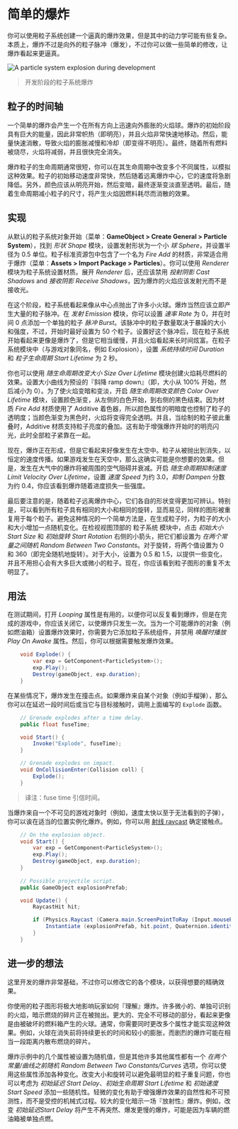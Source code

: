 <!-- # A Simple Explosion -->
# 简单的爆炸

<!-- You can use a particle system to create a convincing explosion but the dynamics are perhaps a little more complicated than they seem at first. At its core, an explosion is just an outward burst of particles but there are a few simple modifications you can apply to make it look much more realistic. -->

你可以使用粒子系统创建一个逼真的爆炸效果，但是其中的动力学可能有些复杂。本质上，爆炸不过是向外的粒子脉冲（爆发），不过你可以做一些简单的修改，让爆炸看起来更逼真。

![A particle system explosion during development](http://docs.unity3d.com/uploads/Main/PartSysExpScreenshot.png)
<!-- > A particle system explosion during development -->
> 开发阶段的粒子系统爆炸

<!-- ## Timeline of a Particle -->
## 粒子的时间轴

<!-- A simple explosion produces a ball of flame that expands outward rapidly in all directions. The initial burst has a lot of energy and is therefore very hot (ie, bright) and moves very fast. This energy quickly dissipates which results in the expansion of flame slowing down and also cooling down (ie, getting less bright). Finally, as all the fuel is burned up, the flames will die away and soon disappear completely. -->

一个简单的爆炸会产生一个在所有方向上迅速向外膨胀的火焰球。爆炸的初始阶段具有巨大的能量，因此非常帜热（即明亮），并且火焰非常快速地移动。然后，能量快速消散，导致火焰的膨胀减慢和冷却（即变得不明亮）。最终，随着所有燃料被烧尽，火焰将减弱，并且很快完全消失。

<!-- An explosion particle will typically have a short lifetime and you can vary several different properties over that lifetime to simulate the effect. The particle will start off moving very fast but then its speed should reduce greatly as it moves away from the centre of the explosion. Also, the color should start off bright but then darken and eventually fade to transparency. Finally, reducing the particle’s size over its lifetime will give the effect of the flames dispersing as the fuel is used up. -->

爆炸粒子的生命周期通常很短，你可以在其生命周期中改变多个不同属性，以模拟这种效果。粒子的初始移动速度非常快，然后随着远离爆炸中心，它的速度将急剧降低。另外，颜色应该从明亮开始，然后变暗，最终逐渐变淡直至透明。最后，随着生命周期减小粒子的尺寸，将产生火焰因燃料耗尽而消散的效果。

<!-- ## Implementation -->
## 实现

<!-- Starting with the default particle system object (menu: **GameObject > Create General > Particle System**), go to the _Shape_ module and set the emitter shape to a small _Sphere_, say about 0.5 units in radius. The particles in the standard assets include a material called _Fire Add_ which is very suitable for explosions (menu: **Assets > Import Package > Particles**). You can set this material for the system using the _Renderer_ module. With the _Renderer_ open, you should also disable _Cast Shadows_ and _Receive Shadows_ since the explosion flames are supposed to give out light rather than receive it. -->

从默认的粒子系统对象开始（菜单：**GameObject > Create General > Particle System**），找到 _形状 Shape_ 模块，设置发射形状为一个小 _球 Sphere_，并设置半径为 0.5 单位。粒子标准资源包中包含了一个名为 _Fire Add_ 的材质，非常适合用于爆炸（菜单：**Assets > Import Package > Particles**）。你可以使用 _Renderer_ 模块为粒子系统设置材质。展开 _Renderer_ 后，还应该禁用 _投射阴影 Cast Shadows_ and _接收阴影 Receive Shadows_，因为爆炸的火焰应该发射光而不是接收光。

<!-- At this stage, the system looks like lots of little fireballs being thrown out from a central point. The explosion should, of course, create a burst with lots of particles all at once. In the _Emission_ module, you can set the _Rate_ value to zero and add a single _Burst_ of particles at time zero. The number of particles in the burst will depend on the size and intensity you want your explosion to have but a good starting point is about fifty particles. With the burst set up, the system is now starting to look much more like and explosion but it is rather slow and the flames seem to hang around for a long time. In the Particle System module (which will have the same name as the GameObject, eg, “Explosion”), set both the _Duration_ of the system and the _Start Lifetime_ of the particles to two seconds. -->

在这个阶段，粒子系统看起来像从中心点抛出了许多小火球。爆炸当然应该立即产生大量的粒子脉冲。在 _发射 Emission_ 模块，你可以设置 _速率 Rate_ 为 0，并在时间 0 点添加一个单独的粒子 _脉冲 Burst_。该脉冲中的粒子数量取决于暴躁的大小和强度，不过，开始时最好设置为 50 个粒子。设置好这个脉冲后，现在粒子系统开始看起来更像是爆炸了，但是它相当缓慢，并且火焰看起来长时间炫富。在粒子系统模块中（与游戏对象同名，例如 Explosion），设置 _系统持续时间 Duration_ 和 _粒子生命周期 Start Lifetime_ 为 2 秒。

<!-- You can also use the _Size Over Lifetime_ module to create the effect of the flames using up their fuel. Set the size curve using the “ramp down” preset (ie, the size starts off at 100% and reduces to zero. To make the flames darken and fade, enable the _Color Over Lifetime_ module and set the gradient to start with white at the left and finish with black at the right. Since the _Fire Add_ material uses and additive shader for rendering, the darkness of the color property also controls the transparency of the particle; the flame’s will become fully transparent as the color fades to black. Also, the additive material allows the brightness of particles to “add” together as they are drawn on top of each other. This helps to further enhance the impression of a bright flash at the start of the explosion when the particles are all close together. -->

你也可以使用 _随生命周期改变大小 Size Over Lifetime_ 模块创建火焰耗尽燃料的效果。设置大小曲线为预设的『斜降 ramp down』（即，大小从 100% 开始，然后减小为 0）。为了使火焰变暗和变淡，开启 _随生命周期改变颜色 Color Over Lifetime_ 模块，设置颜色渐变，从左侧的白色开始，到右侧的黑色结束。因为材质 _Fire Add_ 材质使用了 Additive 着色器，所以颜色属性的明暗度也控制了粒子的透明度；当颜色渐变为黑色时，火焰将变得完全透明。并且，当绘制的粒子彼此重叠时，Additive 材质支持粒子亮度的叠加。这有助于增强爆炸开始时的明亮闪光，此时全部粒子紧靠在一起。

<!-- As it stands, the explosion is taking shape but it looks as though it is happening out in space. The particles get thrown out and travel a long distance at constant speed before fading. If your game is set in space then this might be the exact effect you want. However, an explosion that happens in the atmosphere will be slowed and dampened by the surrounding air. Enable the _Limit Velocity Over Lifetime_ module and set the _Speed_ to about 3.0 and the _Dampen_ fraction to about 0.4 and you should see the explosion lose a little strength as it progresses. -->

现在，爆炸正在形成，但是它看起来好像发生在太空中。粒子从被抛出到消失，以恒定的速度传播。如果游戏发生在天空中，那么这确实可能是你想要的效果。但是，发生在大气中的爆炸将被周围的空气阻碍并衰减。开启 _随生命周期抑制速度 Limit Velocity Over Lifetime_，设置 _速度 Speed_ 为约 3.0，_抑制 Dampen_ 分数为约 0.4，你应该看到爆炸随着进度损失一些强度。

<!-- A final thing to note is that as the particles move away from the centre of the explosion, their individual shapes become more recognisable. In particular, seeing the particles all at the same size and with the same rotation makes it obvious that the same graphic is being reused for each particle. A simple way to avoid this is to add a bit of random variation to the size and rotation of the particles as they are generated. In the Particle System module at the top of the inspector, click the small arrow to the right of the _Start Size_ and _Start Rotation_ properties and set them both to Random Between Two Constants. For the rotation, set the two values to 0 and 360 (ie, completely random rotation). For the size, set the values to 0.5 and 1.5 to give some variation without the risk of having too many huge or tiny particles. You should now see that the repetition of particle graphics is now much less noticeable. -->

最后要注意的是，随着粒子远离爆炸中心，它们各自的形状变得更加可辨认。特别是，可以看到所有粒子具有相同的大小和相同的旋转，显而易见，同样的图形被重复用于每个粒子。避免这种情况的一个简单方法是，在生成粒子时，为粒子的大小和大小增加一点随机变化。在检视视图顶部的 粒子系统 模块中，点击 _初始大小 Start Size_ 和 _初始旋转 Start Rotation_ 右侧的小箭头，把它们都设置为 _在两个常量之间随机 Random Between Two Constants_。对于旋转，将两个值设置为 0 和 360（即完全随机地旋转）。对于大小，设置为 0.5 和 1.5，以提供一些变化，并且不用担心会有大多巨大或微小的粒子。现在，你应该看到粒子图形的重复不太明显了。

<!-- ## Usage -->
## 用法

<!-- During testing, it is useful to have the _Looping_ property switched on so you can see the explosion repeatedly but in the finished game, you should switch this off so the explosion happens only once. When the explosion is designed for an object that has the potential to explode (a fuel tank, say) you might want to add the Particle System component to the object with the _Play On Awake_ property disabled. You can then set off the explosion from a script as necessary. -->

在测试期间，打开 _Looping_ 属性是有用的，以便你可以反复看到爆炸，但是在完成的游戏中，你应该关闭它，以使爆炸只发生一次。当为一个可能爆炸的对象（例如燃油箱）设置爆炸效果时，你需要为它添加粒子系统组件，并禁用 _唤醒时播放 Play On Awake_ 属性。然后，你可以根据需要触发爆炸效果。

```cs
    void Explode() {
        var exp = GetComponent<ParticleSystem>();
        exp.Play();
        Destroy(gameObject, exp.duration);
    }
```

<!-- In other cases, explosions happen at points of impact. If the explosion originates from an object (eg, a grenade) then you could call the `Explode` function detailed above after a time delay or when it makes contact with the target. -->

在某些情况下，爆炸发生在撞击点。如果爆炸来自某个对象（例如手榴弹），那么你可以在延迟一段时间后或当它与目标接触时，调用上面编写的 `Explode` 函数。

```cs
    // Grenade explodes after a time delay.
    public float fuseTime;

    void Start() {
        Invoke("Explode", fuseTime);
    }

    // Grenade explodes on impact.
    void OnCollisionEnter(Collision coll) {
        Explode();
    }
```

> 译注：fuse time 引信时间。

<!-- Where the explosion comes from an object that is not actually represented in the game (eg, a projectile that travels too fast to be seen), you can just instantiate an explosion in the appropriate place. You might determine the contact point from a [raycast](http://docs.unity3d.com/ScriptReference/Physics.Raycast.html), for example. -->

当爆炸来自一个不可见的游戏对象时（例如，速度太快以至于无法看到的子弹），你可以诶在适当的位置实例化爆炸。例如，你可以用 [射线 raycast] 确定接触点。

[raycast]: http://docs.unity3d.com/ScriptReference/Physics.Raycast.html
[射线 raycast]: http://docs.unity3d.com/ScriptReference/Physics.Raycast.html


```cs
    // On the explosion object.
    void Start() {
        var exp = GetComponent<ParticleSystem>();
        exp.Play();
        Destroy(gameObject, exp.duration);
    }
    
    // Possible projectile script.
    public GameObject explosionPrefab;

    void Update() {
        RaycastHit hit;

        if (Physics.Raycast (Camera.main.ScreenPointToRay (Input.mousePosition), out hit)) {
            Instantiate (explosionPrefab, hit.point, Quaternion.identity);
        }
    }
```

<!-- ## Further Ideas -->
## 进一步的想法

<!-- The explosion developed here is very basic but you can modify various aspects of it to get the exact feel you are looking for in your game. -->

这里开发的爆炸非常基础，不过你可以修改它的各个模块，以获得想要的精确效果。

<!-- The particle graphic you use will have a big effect on how the player “reads” the explosion. Having lots of small, separately recognisable flames suggests burning pieces being thrown out. Larger particles that don’t move completely apart appear more like a fireball fed by a destroyed fuel tank. Typically, you will need to change several properties together to complete the effect. For example, the fireball will persist longer and expand less before it disappears while a sharp burst may scatter burning pieces quite some distance. -->

你使用的粒子图形将极大地影响玩家如何『理解』爆炸。许多微小的、单独可识别的火焰，暗示燃烧的碎片正在被抛出。更大的、完全不可移动的部分，看起来更像是由被破坏的燃料箱产生的火球。通常，你需要同时更改多个属性才能实现这种效果。例如，火球在消失前将持续更长的时间和较小的膨胀，而剧烈的爆炸可能在相当一段距离内散布燃烧的碎片。

<!-- A few properties are set with random values here but other many properties have a _Random Between Two Constants/Curves_ option and you can use these to add variation in all sorts of ways. Varying the size and rotation helps to avoid the most obvious effects of particle repetition but you might also consider adding some randomness to the _Start Delay_, _Start Lifetime_ and _Start Speed_ properties. A small amount of variation helps to reinforce the impression of the explosion being a “natural” and unpredictable effect rather than a controlled mechanical process. Larger variations suggest a “dirty” explosion. For example, varying the _Start Delay_ will produce an explosion that is no longer sharp but bursts more slowly, perhaps because fuel tanks in a vehicle are being separately ignited. -->

爆炸示例中的几个属性被设置为随机值，但是其他许多其他属性都有一个 _在两个常量/曲线之前随机 Random Between Two Constants/Curves_ 选项，你可以使用这些属性添加各种变化。改变大小和旋转可以避免最明显的粒子重复问题，你也可以考虑为 _初始延迟 Start Delay_、_初始生命周期 Start Lifetime_ 和 _初始速度 Start Speed_ 添加一些随机性。轻微的变化有助于增强爆炸效果的自然性和不可预测性，而不是受控的机械式过程。较大的变化暗示一场『放射性』爆炸。例如，改变 _初始延迟Start Delay_ 将产生不再突然、爆发更慢的爆炸，可能是因为车辆的燃油箱被单独点燃。
